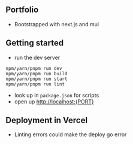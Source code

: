 ## Portfolio

- Bootstrapped with next.js and mui

## Getting started

- run the dev server

```
npm/yarn/pnpm run dev
npm/yarn/pnpm run build
npm/yarn/pnpm run start
npm/yarn/pnpm run lint 
```

- look up in `package.json` for scripts
- open up [http://localhost:{PORT}](http://localhost/{PORT})

## Deployment in Vercel

- Linting errors could make the deploy go error
